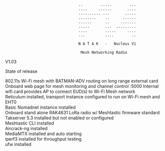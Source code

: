                                      ..        .....        ...       
                                     ....     ......       ....      
                                     .......... ...       .....       
                                     ........    ..      ......       
                                     ......      ..     .......       
                                     .....       ...  .........       
                                     ....        .....     ....      
                                     ...         ....        ..   

                                     N A T A K   -   Nucleus V1        
                                          
                                      Mesh Networking Radio          


V1.03 <br>

State of release<br>

802.11s Wi-Fi mesh with BATMAN-ADV routing on long range external card<br>
Onboard web page for mesh monitoring and channel control <node IP>:5000
Internal wifi card provides AP to connect EUD(s) to Wi-Fi Mesh network<br>
Reticulum installed, transport instance configured to run on Wi-Fi mesh and EHT0<br>
Basic Nomadnet instance installed<br>
Onboard stand alone RAK4631 LoRa radio w/ Meshtastic firmware standard<br>
Takserver 5.3 installed but not enabled or configured<br>
Meshtastic CLI installed<br>
Aircrack-ng installed<br>
MediaMTX installed and auto starting<br>
iperf3 installed for throughput testing<br>
ufw installed <br>
